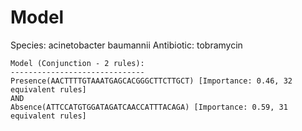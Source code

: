
# Model

Species: acinetobacter baumannii
Antibiotic: tobramycin

```
Model (Conjunction - 2 rules):
------------------------------
Presence(AACTTTTGTAAATGAGCACGGGCTTCTTGCT) [Importance: 0.46, 32 equivalent rules]
AND
Absence(ATTCCATGTGGATAGATCAACCATTTACAGA) [Importance: 0.59, 31 equivalent rules]

```

